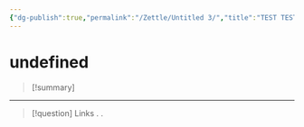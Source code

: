 ```yaml
---
{"dg-publish":true,"permalink":"/Zettle/Untitled 3/","title":"TEST TEST","tags":["Idea",""],"created":"2023-08-26T21:20:58.418-05:00","updated":"2023-09-08T19:36:12.277-05:00"}
---
```



#  undefined

> [!summary] 
> 

- - - 
> [!question] Links
> .
> .


